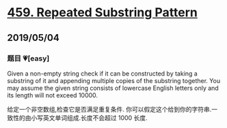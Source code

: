 # [459. Repeated Substring Pattern](https://leetcode.com/problems/repeated-substring-pattern/)

## 2019/05/04

### 题目 💗[easy]

Given a non-empty string check if it can be constructed by taking a substring of it and appending multiple copies of the substring together. You may assume the given string consists of lowercase English letters only and its length will not exceed 10000.

给定一个非空数组,检查它是否满足重复条件.
你可以假定这个给到你的字符串.一致性的由小写英文单词组成.长度不会超过 1000 长度.
